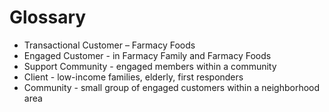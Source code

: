 # Glossary

- Transactional Customer – Farmacy Foods
- Engaged Customer - in Farmacy Family and Farmacy Foods
- Support Community - engaged members within a community
- Client - low-income families, elderly, first responders
- Community - small group of engaged customers within a neighborhood area
